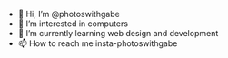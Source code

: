 - 👋 Hi, I’m @photoswithgabe
- 👀 I’m interested in computers
- 🌱 I’m currently learning web design and development
- 📫 How to reach me insta-photoswithgabe

<!---
photoswithgabe/photoswithgabe is a ✨ special ✨ repository because its `README.md` (this file) appears on your GitHub profile.
You can click the Preview link to take a look at your changes.
--->
